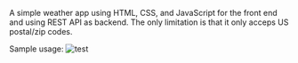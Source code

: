 A simple weather app using HTML, CSS, and JavaScript for the front end and using REST API as backend. The only limitation is that it only acceps US postal/zip codes.

Sample usage:
![test](https://github.com/eminaermin/my-weather-app/assets/23248685/5989df40-97a7-4075-ae25-7192b1e2203e)
